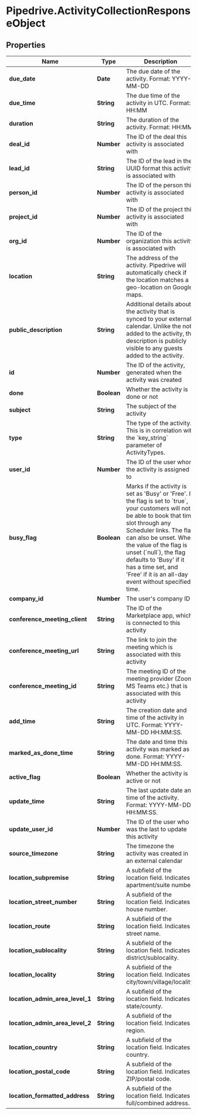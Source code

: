 # Pipedrive.ActivityCollectionResponseObject

## Properties

Name | Type | Description | Notes
------------ | ------------- | ------------- | -------------
**due_date** | **Date** | The due date of the activity. Format: YYYY-MM-DD | [optional] 
**due_time** | **String** | The due time of the activity in UTC. Format: HH:MM | [optional] 
**duration** | **String** | The duration of the activity. Format: HH:MM | [optional] 
**deal_id** | **Number** | The ID of the deal this activity is associated with | [optional] 
**lead_id** | **String** | The ID of the lead in the UUID format this activity is associated with | [optional] 
**person_id** | **Number** | The ID of the person this activity is associated with | [optional] 
**project_id** | **Number** | The ID of the project this activity is associated with | [optional] 
**org_id** | **Number** | The ID of the organization this activity is associated with | [optional] 
**location** | **String** | The address of the activity. Pipedrive will automatically check if the location matches a geo-location on Google maps. | [optional] 
**public_description** | **String** | Additional details about the activity that is synced to your external calendar. Unlike the note added to the activity, the description is publicly visible to any guests added to the activity. | [optional] 
**id** | **Number** | The ID of the activity, generated when the activity was created | [optional] 
**done** | **Boolean** | Whether the activity is done or not | [optional] 
**subject** | **String** | The subject of the activity | [optional] 
**type** | **String** | The type of the activity. This is in correlation with the &#x60;key_string&#x60; parameter of ActivityTypes. | [optional] 
**user_id** | **Number** | The ID of the user whom the activity is assigned to | [optional] 
**busy_flag** | **Boolean** | Marks if the activity is set as &#39;Busy&#39; or &#39;Free&#39;. If the flag is set to &#x60;true&#x60;, your customers will not be able to book that time slot through any Scheduler links. The flag can also be unset. When the value of the flag is unset (&#x60;null&#x60;), the flag defaults to &#39;Busy&#39; if it has a time set, and &#39;Free&#39; if it is an all-day event without specified time. | [optional] 
**company_id** | **Number** | The user&#39;s company ID | [optional] 
**conference_meeting_client** | **String** | The ID of the Marketplace app, which is connected to this activity | [optional] 
**conference_meeting_url** | **String** | The link to join the meeting which is associated with this activity | [optional] 
**conference_meeting_id** | **String** | The meeting ID of the meeting provider (Zoom, MS Teams etc.) that is associated with this activity | [optional] 
**add_time** | **String** | The creation date and time of the activity in UTC. Format: YYYY-MM-DD HH:MM:SS. | [optional] 
**marked_as_done_time** | **String** | The date and time this activity was marked as done. Format: YYYY-MM-DD HH:MM:SS. | [optional] 
**active_flag** | **Boolean** | Whether the activity is active or not | [optional] 
**update_time** | **String** | The last update date and time of the activity. Format: YYYY-MM-DD HH:MM:SS. | [optional] 
**update_user_id** | **Number** | The ID of the user who was the last to update this activity | [optional] 
**source_timezone** | **String** | The timezone the activity was created in an external calendar | [optional] 
**location_subpremise** | **String** | A subfield of the location field. Indicates apartment/suite number. | [optional] 
**location_street_number** | **String** | A subfield of the location field. Indicates house number. | [optional] 
**location_route** | **String** | A subfield of the location field. Indicates street name. | [optional] 
**location_sublocality** | **String** | A subfield of the location field. Indicates district/sublocality. | [optional] 
**location_locality** | **String** | A subfield of the location field. Indicates city/town/village/locality. | [optional] 
**location_admin_area_level_1** | **String** | A subfield of the location field. Indicates state/county. | [optional] 
**location_admin_area_level_2** | **String** | A subfield of the location field. Indicates region. | [optional] 
**location_country** | **String** | A subfield of the location field. Indicates country. | [optional] 
**location_postal_code** | **String** | A subfield of the location field. Indicates ZIP/postal code. | [optional] 
**location_formatted_address** | **String** | A subfield of the location field. Indicates full/combined address. | [optional] 


